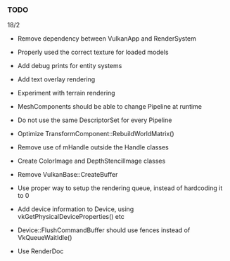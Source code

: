 ### TODO

18/2
* Remove dependency between VulkanApp and RenderSystem
* Properly used the correct texture for loaded models
* Add debug prints for entity systems
* Add text overlay rendering
* Experiment with terrain rendering

* MeshComponents should be able to change Pipeline at runtime
* Do not use the same DescriptorSet for every Pipeline
* Optimize TransformComponent::RebuildWorldMatrix()
* Remove use of mHandle outside the Handle classes
* Create ColorImage and DepthStencilImage classes
* Remove VulkanBase::CreateBuffer
* Use proper way to setup the rendering queue, instead of hardcoding it to 0
* Add device information to Device, using vkGetPhysicalDeviceProperties() etc
* Device::FlushCommandBuffer should use fences instead of VkQueueWaitIdle()
* Use RenderDoc

